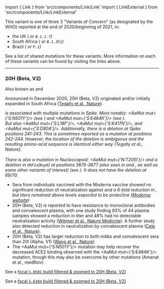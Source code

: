 import { Link } from 'src/components/Link/Link'
import { LinkExternal } from 'src/components/Link/LinkExternal'

<!-- ## Mutation Information

- <AaMut mut="S:N501"/> has appeared multiple times independently: each can be associated with different accompanying mutations
- Amino-acid changes are <AaMut mut={'S:N501Y'}/> (nucleotide mutation <NucMut mut={'A23063T'}/>), <AaMut mut={'S:N501T'}/> (nucleotide mutation <NucMut mut={'A23064C'}/>), and <AaMut mut={'S:N501S'}/> (nucleotide mutation <NucMut mut={'A23064G'}/>) -->

This variant is one of three 3 "Variants of Concern" (as designated by the WHO) reported at the end of 2020/beginning of 2021, in:
- the UK (<Var name="20I (Alpha, V1)" prefix=""/> or `B.1.1.7`)
- South Africa (<Var name="20H (Beta, V2)" prefix=""/> or `B.1.351`)
- Brazil ( <Var name="20J (Gamma, V3)" prefix=""/> or `P.1`)

See a <Link href="/shared-mutations">list of shared mutations</Link> for these variants. More information on each of these variants can be found by visiting the links above.

---

### 20H (Beta, V2)
Also known as <Lin name="B.1.351" /> and <Who name="Beta" />

Announced in December 2020, 20H (Beta, V2) originated and/or initially expanded in South Africa ([Tegally et al., Nature](https://www.nature.com/articles/s41586-021-03402-9)).

<Var name="20H (Beta, V2)"/> is associated with multiple mutations in Spike. Most notably: <AaMut mut={'S:N501Y'}/> (see <Mut name="S:N501"/>) and <AaMut mut={'S:E484K'}/> (see <Mut name="S:E484"/>). <br/>
But also <AaMut mut={'S:L18F'}/>, <AaMut mut={'S:K417N'}/>, and <AaMut mut={'S:D80A'}/>.
Additionally, there is a deletion at Spike positions 241-243. This is sometimes reported as a mutation at positions 242-244. However, the location of the deletion is ambiguous and the resulting amino-acid sequence is identical either way (<LinkExternal href="https://www.nature.com/articles/s41586-021-03402-9">Tegally et al., Nature</LinkExternal>).
<br/><br/>
There is also a mutation in Nucleocapsid: <AaMut mut={'N:T205I'}/> and a deletion in <code>ORF1a</code>(<code>Nsp6</code>) at positions 3675-3677 (also seen in <Var name="20I (Alpha, V1)" prefix=""/> and <Var name="20J (Gamma, V3)" prefix=""/>, as well as some other variants of interest) (see <Mut name="ORF1a:S3675"/>).
It does *not* have the deletion at 69/70.

- Sera from individuals vaccined with the Moderna vaccine showed no significant reduction of neutralization against <Var name="20I (Alpha, V1)" prefix=""/> and a 6-fold reduction in <Var name="20H (Beta, V2)" prefix=""/>, but titers remained above levels expected to be protective ([Moderna website](https://investors.modernatx.com/news-releases/news-release-details/moderna-covid-19-vaccine-retains-neutralizing-activity-against))
- 20H (Beta, V2) is reported to have resistance to monoclonal antibodies and convalescent plasma, with one study finding 93% of 44 plasma samples showed a reduction in titer and 48% had no detectable neutralization activity ([Wibmer et al., Nature Medicine](https://www.nature.com/articles/s41591-021-01285-x)). A further study also detected reduction in neutralization by convalescent plasma ([Cele et al., Nature](https://www.nature.com/articles/s41586-021-03471-w)).
- 20H (Beta, V2) has larger reduction to both mAbs and convalescent sera than 20I (Alpha, V1) ([Wang et al., Nature](https://www.nature.com/articles/s41586-021-03398-2))
- The <AaMut mut={'S:N501Y'}/> mutation may help recover the decreased ACE2 binding observed with the <AaMut mut={'S:E484K'}/> mutation, though this may also be overcome by other mutations (<LinkExternal href="https://www.medrxiv.org/content/10.1101/2021.03.07.21253098v2.full-text">Amanat et al., medRxiv</LinkExternal>)

See a [focal `S.N501` build filtered & zoomed to 20H (Beta, V2)](https://nextstrain.org/groups/neherlab/ncov/S.N501?c=gt-S_501&label=clade:20H%20%28Beta,%20V2%29&p=grid&r=country)

See a [focal `S.E484` build filtered & zoomed to 20H (Beta, V2)](https://nextstrain.org/groups/neherlab/ncov/S.E484?c=gt-S_484&label=clade:20H%20%28Beta,%20V2%29&p=grid&r=country)
